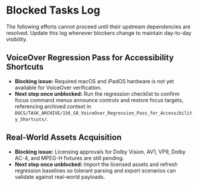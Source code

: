 # Blocked Tasks Log

The following efforts cannot proceed until their upstream dependencies are resolved. Update this log whenever blockers change to maintain day-to-day visibility.

## VoiceOver Regression Pass for Accessibility Shortcuts
- **Blocking issue:** Required macOS and iPadOS hardware is not yet available for VoiceOver verification.
- **Next step once unblocked:** Run the regression checklist to confirm focus command menus announce controls and restore focus targets, referencing archived context in `DOCS/TASK_ARCHIVE/156_G8_VoiceOver_Regression_Pass_for_Accessibility_Shortcuts/`.

## Real-World Assets Acquisition
- **Blocking issue:** Licensing approvals for Dolby Vision, AV1, VP9, Dolby AC-4, and MPEG-H fixtures are still pending.
- **Next step once unblocked:** Import the licensed assets and refresh regression baselines so tolerant parsing and export scenarios can validate against real-world payloads.
